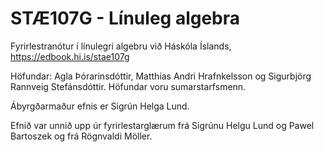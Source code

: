 # STÆ107G - Línuleg algebra

Fyrirlestranótur í línulegri algebru við Háskóla Íslands, https://edbook.hi.is/stae107g

Höfundar: Agla Þórarinsdóttir, Matthías Andri Hrafnkelsson og Sigurbjörg Rannveig Stefánsdóttir.
Höfundar voru sumarstarfsmenn.

Ábyrgðarmaður efnis er Sigrún Helga Lund.

Efnið var unnið upp úr fyrirlestarglærum frá Sigrúnu Helgu Lund og Pawel Bartoszek og frá Rögnvaldi Möller.
